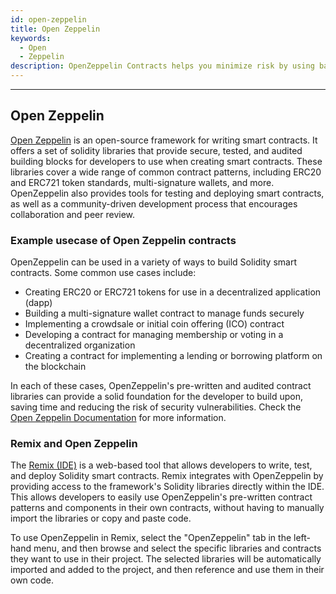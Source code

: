```yaml
---
id: open-zeppelin
title: Open Zeppelin
keywords:
  - Open
  - Zeppelin
description: OpenZeppelin Contracts helps you minimize risk by using battle-tested libraries of smart contracts for Ethereum and other blockchains. It includes the most used implementations of ERC standards
---
```


---

## Open Zeppelin

[Open Zeppelin](https://www.openzeppelin.com/) is an open-source framework for writing smart contracts. It offers a set of solidity libraries that provide secure, tested, and audited building blocks for developers to use when creating smart contracts. These libraries cover a wide range of common contract patterns, including ERC20 and ERC721 token standards, multi-signature wallets, and more. OpenZeppelin also provides tools for testing and deploying smart contracts, as well as a community-driven development process that encourages collaboration and peer review.

### Example usecase of Open Zeppelin contracts

OpenZeppelin can be used in a variety of ways to build Solidity smart contracts. Some common use cases include:

- Creating ERC20 or ERC721 tokens for use in a decentralized application (dapp)
- Building a multi-signature wallet contract to manage funds securely
- Implementing a crowdsale or initial coin offering (ICO) contract
- Developing a contract for managing membership or voting in a decentralized organization
- Creating a contract for implementing a lending or borrowing platform on the blockchain

In each of these cases, OpenZeppelin's pre-written and audited contract libraries can provide a solid foundation for the developer to build upon, saving time and reducing the risk of security vulnerabilities. Check the [Open Zeppelin Documentation](https://docs.openzeppelin.com/contracts/4.x/) for more information.

### Remix and Open Zeppelin

The [Remix (IDE)](zilevm/developer-onboarding/remix) is a web-based tool that allows developers to write, test, and deploy Solidity smart contracts. Remix integrates with OpenZeppelin by providing access to the framework's Solidity libraries directly within the IDE. This allows developers to easily use OpenZeppelin's pre-written contract patterns and components in their own contracts, without having to manually import the libraries or copy and paste code.

To use OpenZeppelin in Remix, select the "OpenZeppelin" tab in the left-hand menu, and then browse and select the specific libraries and contracts they want to use in their project. The selected libraries will be automatically imported and added to the project, and then reference and use them in their own code.

